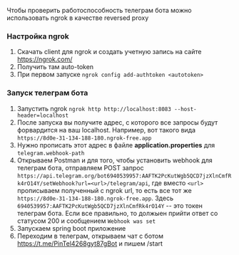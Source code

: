 Чтобы проверить работоспособность телеграм бота можно использовать ngrok в качестве reversed proxy
### Настройка ngrok
1. Скачать client для ngrok и создать учетную запись на сайте https://ngrok.com/
2. Получить там auto-token
3. При первом запуске `ngrok config add-authtoken <autotoken>`

### Запуск телеграм бота
1. Запустить ngrok `ngrok http http://localhost:8083 --host-header=localhost`
2. После запуска вы получите адрес, с которого все запросы будут форвардится на ваш localhost. Например, вот такого вида `https://8d0e-31-134-188-180.ngrok-free.app`
3. Нужно прописать этот адрес в файле **application.properties** для `telegram.webhook-path`
4. Открываем Postman и для того, чтобы установить webhook для телеграм бота, отправляем POST запрос `https://api.telegram.org/bot6940539957:AAFTK2PcKutWgb5QCD7jzXlnCmfRk4rO14Y/setWebhook?url=<url>/telegram/api`, где вместо `<url>` прописываем полученный с ngrok url, то есть все тот же `https://8d0e-31-134-188-180.ngrok-free.app`. Здесь `6940539957:AAFTK2PcKutWgb5QCD7jzXlnCmfRk4rO14Y` -- это токен телеграм бота. Если все правильно, то должыен прийти ответ со статусом 200 и сообщением `Webhook was set`
5. Запускаем spring boot приложение
6. Переходим в телеграм, открываем чат с ботом https://t.me/PinTel4268gyt87gBot и пишем /start
